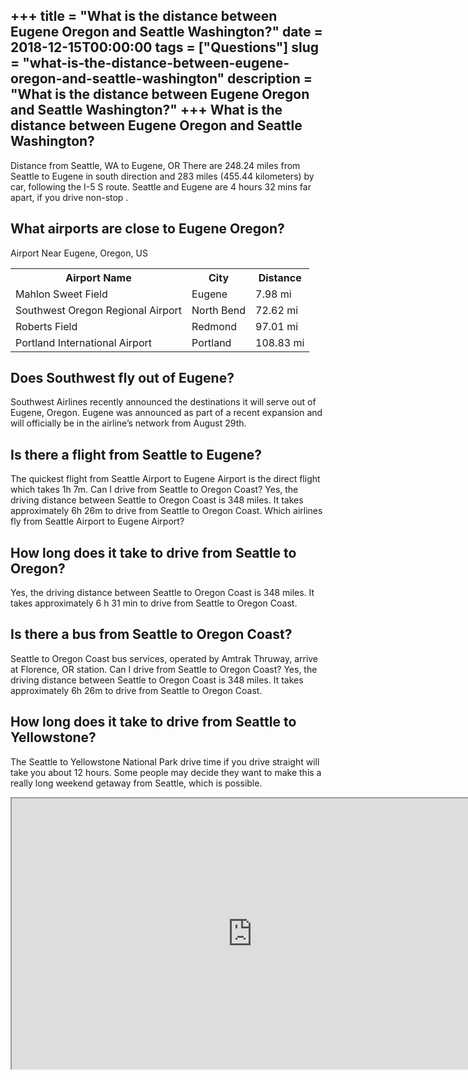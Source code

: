 +++
title = "What is the distance between Eugene Oregon and Seattle Washington?"
date = 2018-12-15T00:00:00
tags = ["Questions"]
slug = "what-is-the-distance-between-eugene-oregon-and-seattle-washington"
description = "What is the distance between Eugene Oregon and Seattle Washington?"
+++
What is the distance between Eugene Oregon and Seattle Washington?
------------------------------------------------------------------

Distance from Seattle, WA to Eugene, OR There are 248.24 miles from Seattle to Eugene in south direction and 283 miles (455.44 kilometers) by car, following the I-5 S route. Seattle and Eugene are 4 hours 32 mins far apart, if you drive non-stop .

What airports are close to Eugene Oregon?
-----------------------------------------

Airport Near Eugene, Oregon, US

<table><tr><th>Airport Name</th><th>City</th><th>Distance</th></tr><tr><td>Mahlon Sweet Field</td><td>Eugene</td><td>7.98 mi</td></tr><tr><td>Southwest Oregon Regional Airport</td><td>North Bend</td><td>72.62 mi</td></tr><tr><td>Roberts Field</td><td>Redmond</td><td>97.01 mi</td></tr><tr><td>Portland International Airport</td><td>Portland</td><td>108.83 mi</td></tr></table>

Does Southwest fly out of Eugene?
---------------------------------

Southwest Airlines recently announced the destinations it will serve out of Eugene, Oregon. Eugene was announced as part of a recent expansion and will officially be in the airline’s network from August 29th.

Is there a flight from Seattle to Eugene?
-----------------------------------------

The quickest flight from Seattle Airport to Eugene Airport is the direct flight which takes 1h 7m. Can I drive from Seattle to Oregon Coast? Yes, the driving distance between Seattle to Oregon Coast is 348 miles. It takes approximately 6h 26m to drive from Seattle to Oregon Coast. Which airlines fly from Seattle Airport to Eugene Airport?

How long does it take to drive from Seattle to Oregon?
------------------------------------------------------

Yes, the driving distance between Seattle to Oregon Coast is 348 miles. It takes approximately 6 h 31 min to drive from Seattle to Oregon Coast.

Is there a bus from Seattle to Oregon Coast?
--------------------------------------------

Seattle to Oregon Coast bus services, operated by Amtrak Thruway, arrive at Florence, OR station. Can I drive from Seattle to Oregon Coast? Yes, the driving distance between Seattle to Oregon Coast is 348 miles. It takes approximately 6h 26m to drive from Seattle to Oregon Coast.

How long does it take to drive from Seattle to Yellowstone?
-----------------------------------------------------------

The Seattle to Yellowstone National Park drive time if you drive straight will take you about 12 hours. Some people may decide they want to make this a really long weekend getaway from Seattle, which is possible.

<iframe allow="accelerometer; autoplay; clipboard-write; encrypted-media; gyroscope; picture-in-picture" allowfullscreen="" class="__youtube_prefs__  epyt-is-override  no-lazyload" data-no-lazy="1" data-origheight="433" data-origwidth="770" data-skipgform_ajax_framebjll="" height="433" id="_ytid_98557" loading="lazy" src="https://www.youtube.com/embed/8tkToxhyBrs?enablejsapi=1&autoplay=0&cc_load_policy=0&cc_lang_pref=&iv_load_policy=1&loop=0&modestbranding=0&rel=1&fs=1&playsinline=0&autohide=2&theme=dark&color=red&controls=1&" title="YouTube player" width="770"></iframe>